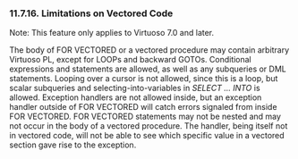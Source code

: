<div id="limitonvectorecode" class="section">

<div class="titlepage">

<div>

<div>

### 11.7.16. Limitations on Vectored Code

</div>

</div>

</div>

Note: This feature only applies to Virtuoso 7.0 and later.

The body of FOR VECTORED or a vectored procedure may contain arbitrary
Virtuoso PL, except for LOOPs and backward GOTOs. Conditional
expressions and statements are allowed, as well as any subqueries or DML
statements. Looping over a cursor is not allowed, since this is a loop,
but scalar subqueries and selecting-into-variables in
<span class="emphasis">*SELECT ... INTO*</span> is allowed. Exception
handlers are not allowed inside, but an exception handler outside of FOR
VECTORED will catch errors signaled from inside FOR VECTORED. FOR
VECTORED statements may not be nested and may not occur in the body of a
vectored procedure. The handler, being itself not in vectored code, will
not be able to see which specific value in a vectored section gave rise
to the exception.

</div>
